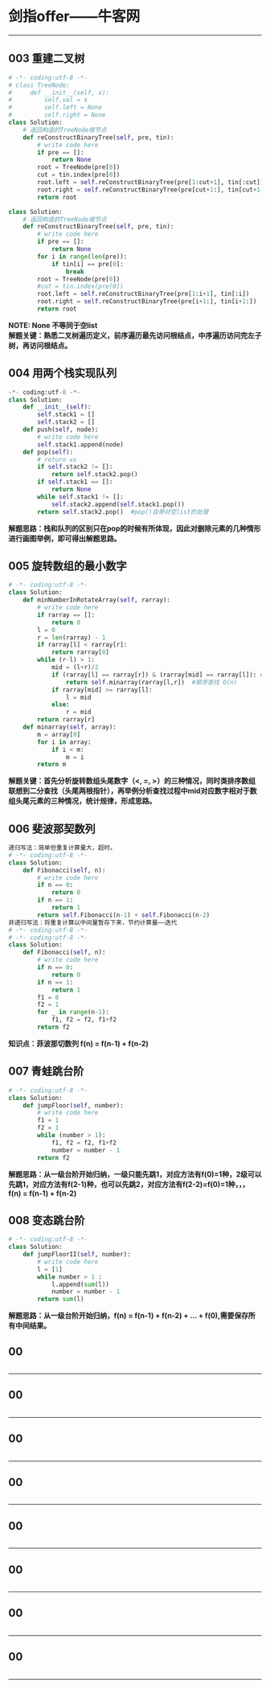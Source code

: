 **剑指offer——牛客网**  
=
***
003 重建二叉树
-
```python
# -*- coding:utf-8 -*-
# class TreeNode:
#     def __init__(self, x):
#         self.val = x
#         self.left = None
#         self.right = None
class Solution:
    # 返回构造的TreeNode根节点
    def reConstructBinaryTree(self, pre, tin):
        # write code here
        if pre == []:     
            return None
        root = TreeNode(pre[0])
        cut = tin.index(pre[0])
        root.left = self.reConstructBinaryTree(pre[1:cut+1], tin[:cut])
        root.right = self.reConstructBinaryTree(pre[cut+1:], tin[cut+1:])
        return root
```

```python
class Solution:
    # 返回构造的TreeNode根节点
    def reConstructBinaryTree(self, pre, tin):
        # write code here
        if pre == []:
            return None
        for i in range(len(pre)):
            if tin[i] == pre[0]:
                break
        root = TreeNode(pre[0])
        #cut = tin.index(pre[0])
        root.left = self.reConstructBinaryTree(pre[1:i+1], tin[:i])
        root.right = self.reConstructBinaryTree(pre[i+1:], tin[i+1:])
        return root
```
**NOTE: None 不等同于空list**  
**解题关键：熟悉二叉树遍历定义，前序遍历最先访问根结点，中序遍历访问完左子树，再访问根结点。** 

004 用两个栈实现队列
-
```python
-*- coding:utf-8 -*-
class Solution:
    def __init__(self):
        self.stack1 = []
        self.stack2 = []
    def push(self, node):
        # write code here
        self.stack1.append(node)
    def pop(self):
        # return xx
        if self.stack2 != []:
            return self.stack2.pop()
        if self.stack1 == []:
            return None
        while self.stack1 != []:
            self.stack2.append(self.stack1.pop())
        return self.stack2.pop()  #pop()自带对空list的处理
```
**解题思路：栈和队列的区别只在pop的时候有所体现，因此对删除元素的几种情形进行画图举例，即可得出解题思路。**  

005 旋转数组的最小数字
-
```python
# -*- coding:utf-8 -*-
class Solution:
    def minNumberInRotateArray(self, rarray):
        # write code here
        if rarray == []:
            return 0
        l = 0
        r = len(rarray) - 1
        if rarray[l] < rarray[r]:
            return rarray[0]
        while (r-l) > 1:
            mid = (l+r)/2
            if (rarray[l] == rarray[r]) & (rarray[mid] == rarray[l]): #此时无法判断最小元素可能出现在哪侧，因此无法缩小搜索范围
                return self.minarray(rarray[l,r])  #顺序查找 O(n)
            if rarray[mid] >= rarray[l]:
                l = mid
            else:
                r = mid
        return rarray[r]
    def minarray(self, array):
        m = array[0]
        for i in array:
            if i < m:
                m = i
        return m
```
**解题关键：首先分析旋转数组头尾数字（<, =, >）的三种情况，同时类排序数组联想到二分查找（头尾两根指针），再举例分析查找过程中mid对应数字相对于数组头尾元素的三种情况，统计规律，形成思路。**    

006 斐波那契数列
-
```python
递归写法：简单但重复计算量大，超时。
# -*- coding:utf-8 -*-
class Solution:
    def Fibonacci(self, n):
        # write code here
        if n == 0:
            return 0
        if n == 1:
            return 1
        return self.Fibonacci(n-1) + self.Fibonacci(n-2)
非递归写法：将重复计算以中间量暂存下来，节约计算量——迭代
# -*- coding:utf-8 -*-
# -*- coding:utf-8 -*-
class Solution:
    def Fibonacci(self, n):
        # write code here
        if n == 0:
            return 0
        if n == 1:
            return 1
        f1 = 0
        f2 = 1
        for _ in range(n-1):
            f1, f2 = f2, f1+f2
        return f2
```
**知识点：菲波那切数列 f(n) = f(n-1) + f(n-2)**  

007 青蛙跳台阶
-
```python
# -*- coding:utf-8 -*-
class Solution:
    def jumpFloor(self, number):
        # write code here
        f1 = 1
        f2 = 1
        while (number > 1):
            f1, f2 = f2, f1+f2
            number = number - 1 
        return f2
```
**解题思路：从一级台阶开始归纳，一级只能先跳1，对应方法有f(0)=1种，2级可以先跳1，对应方法有f(2-1)种，也可以先跳2，对应方法有f(2-2)=f(0)=1种，，，f(n) = f(n-1) + f(n-2)**  

008 变态跳台阶
-
```python
# -*- coding:utf-8 -*-
class Solution:
    def jumpFloorII(self, number):
        # write code here
        l = [1]
        while number > 1 :
            l.append(sum(l))
            number = number - 1
        return sum(l)
```
**解题思路：从一级台阶开始归纳，f(n) = f(n-1) + f(n-2) + ... + f(0),需要保存所有中间结果。**  

00
-
```python

```
****  

00
-
```python

```
****  

00
-
```python

```
****  

00
-
```python

```
****  

00
-
```python

```
****  

00
-
```python

```
****  

00
-
```python

```
****  

00
-
```python

```
****  
